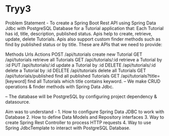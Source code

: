 # Tryy3

Problem Statement - To create a Spring Boot Rest API using Spring Data Jdbc with PostgreSQL Database for a Tutorial application that:
Each Tutorial has id, title, description, published status.
Apis help to create, retrieve, update, delete Tutorials.
Apis also support custom finder methods such as find by published status or by title.
These are APIs that we need to provide:

Methods	Urls	Actions
POST	/api/tutorials	create new Tutorial
GET	/api/tutorials	retrieve all Tutorials
GET	/api/tutorials/:id	retrieve a Tutorial by :id
PUT	/api/tutorials/:id	update a Tutorial by :id
DELETE	/api/tutorials/:id	delete a Tutorial by :id
DELETE	/api/tutorials	delete all Tutorials
GET	/api/tutorials/published	find all published Tutorials
GET	/api/tutorials?title=[keyword]	find all Tutorials which title contains keyword.
– We make CRUD operations & finder methods with Spring Data Jdbc.

– The database will be PostgreSQL by configuring project dependency & datasource.
 
 Aim was to understand - 1. How to configure Spring Data JDBC to work with Database
2. How to define Data Models and Repository interfaces
3. Way to create Spring Rest Controller to process HTTP requests
4. Way to use Spring JdbcTemplate to interact with PostgreSQL Database. 
